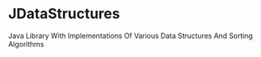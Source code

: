 JDataStructures
===============

Java Library With Implementations Of Various Data Structures And Sorting Algorithms
